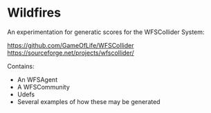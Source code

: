 # Wildfires

An experimentation for generatic scores for the WFSCollider System:

https://github.com/GameOfLife/WFSCollider
https://sourceforge.net/projects/wfscollider/

Contains:
* An WFSAgent
* A WFSCommunity
* Udefs
* Several examples of how these may be generated



